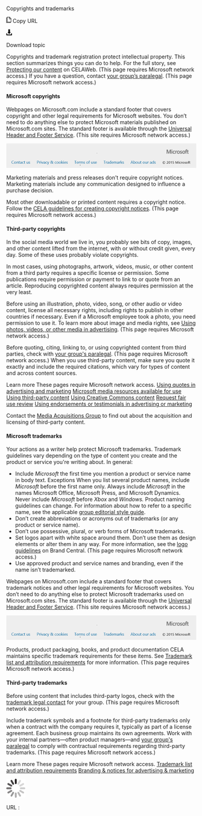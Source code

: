 ﻿# 

Copyrights and trademarks

![Copy URL](media/copyrights-trademarks/Copy.png)
Copy URL

![Download](media/copyrights-trademarks/Download.png)

Download topic

Copyrights
and trademark registration protect intellectual property. This
section summarizes things you can do to help. For the full story,
see [Protecting our content](https://microsoft.sharepoint.com/sites/LCAWeb/Home/Copyrights-Trademarks-and-Patents/Copyrights/Protecting-Copyrights) on CELAWeb. (This page requires Microsoft network access.) If you have a question, contact [your group’s paralegal](https://microsoft.sharepoint.com/sites/lcaweb/Pages/Applications/LegalContact.aspx). (This page requires Microsoft network access.)

#### Microsoft copyrights

Webpages on Microsoft.com
include a standard footer that covers copyright and other legal
requirements for Microsoft websites. You don’t need to do anything else
to protect Microsoft materials published on Microsoft.com sites. The standard footer is available through the [Universal Header and Footer Service](https://uhfportal-test.azurewebsites.net/). (This site requires Microsoft network access.)

![](media/copyrights-trademarks/2059272539.png)

Marketing materials and press releases
don't require copyright notices. Marketing materials include
any communication designed to influence a purchase decision. 

Most other downloadable or printed content requires a copyright notice. Follow the [](https://microsoft.sharepoint.com/sites/lcaweb/Home/Copyrights-Trademarks-and-Patents/Copyrights/Legal-Notices)[CELA guidelines for creating copyright notices](https://microsoft.sharepoint.com/sites/lcaweb/Home/Copyrights-Trademarks-and-Patents/Copyrights/Legal-Notices). (This page requires Microsoft network access.)

#### Third-party copyrights

In
the social media world we live in, you probably see bits of copy,
images, and other content lifted from the internet, with or
without credit given, every day. Some of these uses probably
violate copyrights. 

In
most cases, using photographs, artwork, videos, music, or
other content from a third party requires a specific license or
permission. Some publications require permission or payment to link
to or quote from an article. Reproducing copyrighted content
always requires permission at the very least.

Before
using an illustration, photo, video, song, or other audio or
video content, license all necessary rights, including rights
to publish in other countries if necessary. Even if a Microsoft
employee took a photo, you need permission to use it. To learn more
about image and media rights, see [Using photos, videos, or other media in advertising](https://microsoft.sharepoint.com/sites/lcaweb/Home/Marketing/Marketing-and-Advertising-Content/Photos-and-Other-Media). (This page requires Microsoft network access.)

Before quoting, citing, linking to, or using copyrighted content from third parties, check with [your group's paralegal](https://microsoft.sharepoint.com/sites/lcaweb/Pages/Applications/LegalContact.aspx). (This page requires Microsoft network access.) When
you use third-party content, make sure you quote it exactly
and include the required citations, which vary for types of content
and across content sources.

Learn more
These pages require Microsoft network access.
[Using quotes in advertising and marketing](https://microsoft.sharepoint.com/sites/lcaweb/Home/Marketing/Marketing-and-Advertising-Content/Quotes) [
Microsoft media resources available for use](https://microsoft.sharepoint.com/sites/lcaweb/home/copyrights-trademarks-and-patents/copyrights/third-party-content/using-content) [
Using third-party content](https://microsoft.sharepoint.com/sites/lcaweb/home/copyrights-trademarks-and-patents/copyrights/third-party-content) [
Using Creative Commons content](https://microsoft.sharepoint.com/sites/LCAWeb/Home/Copyrights-Trademarks-and-Patents/Copyrights/Third-Party-Content/Using-Creative-Commons-Content) [
Request fair use review](https://microsoft.sharepoint.com/sites/LCAWebAuthoring/LSWDocuments/Fair_Use_Review_Requested_Template_CTP.oft) [
Using endorsements or testimonials in advertising or marketing](https://microsoft.sharepoint.com/sites/LCAWeb/Home/Marketing/Marketing-and-Advertising-Content/Endorsements) 

Contact the [Media Acquisitions Group](https://mediaacquisitions.partners.extranet.microsoft.com/NewOrder) to find out about the acquisition and licensing of third-party content.

#### Microsoft trademarks

Your
actions as a writer help protect Microsoft
trademarks. Trademark guidelines vary depending on the
type of content you create and the product or service you're writing
about. In general:

  - Include *Microsoft* the first time you mention a product or service name in body text. 
    Exceptions 
    When you list several product names, include *Microsoft* before the first name only.
    Always include *Microsoft* in the names Microsoft Office, Microsoft Press, and Microsoft Dynamics.
    Never include *Microsoft* before *Xbox* and *Windows.*
    Product naming guidelines can change. For information about how to refer to a specific name, see the applicable [group editorial style guide](https://worldready.cloudapp.net/StyleGuide/List).
  - Don’t create abbreviations or acronyms out of trademarks (or any product or service name).
  - Don’t use possessive, plural, or verb forms of Microsoft trademarks.
  - Set logos apart with white space around them. Don’t use them as design elements or alter them in any way. For more information, see the [logo guidelines](https://microsoft.sharepoint.com/teams/BrandCentral/Pages/The-Microsoft-brand-Core-elements-Logo.aspx) on Brand Central. (This page requires Microsoft network access.)
  - Use approved product and service names and branding, even if the name isn’t trademarked.

Webpages on Microsoft.com include
a standard footer that covers trademark notices and other legal
requirements for Microsoft websites. You don’t need to do anything else
to protect Microsoft trademarks used on Microsoft.com sites. The standard footer is available through the [Universal Header and Footer Service](https://uhfportal-test.azurewebsites.net/). (This site requires Microsoft network access.)

![](media/copyrights-trademarks/1174373525.png)

Products, product packaging, books, and product documentation CELA maintains specific trademark requirements for these items. See [Trademark list and attribution requirements](https://microsoft.sharepoint.com/sites/LCAWeb/Home/Copyrights-Trademarks-and-Patents/Trademarks/Trademark-List-and-Usage) for more information. (This page requires Microsoft network access.)

#### Third-party trademarks 

Before using content that includes third-party logos, check with the [trademark legal contact](https://microsoft.sharepoint.com/sites/LCAWeb/Home/Copyrights-Trademarks-and-Patents/Trademarks/Contacts) for your group. (This page requires Microsoft network access.)

Include
trademark symbols and a footnote for third-party trademarks only when a
contract with the company requires it, typically as part of a license
agreement. Each business group maintains its own agreements. Work with
your internal partners—often product managers—and [your group's paralegal](https://microsoft.sharepoint.com/sites/lcaweb/Pages/Applications/LegalContact.aspx) to comply with contractual requirements regarding third-party trademarks. (This page requires Microsoft network access.)

Learn more
These pages require Microsoft network access.
[Trademark list and attribution requirements](https://microsoft.sharepoint.com/sites/lcaweb/home/copyrights-trademarks-and-patents/trademarks/trademark-list-and-usage)
[
Branding & notices for advertising & marketing](https://microsoft.sharepoint.com/sites/LCAWeb/Home/Marketing/Marketing-and-Advertising-Content/Branding-and-Notices "CELAWeb guidelines for proper trademark usage")

![In progress](media/copyrights-trademarks/activity-large.gif)

URL :
